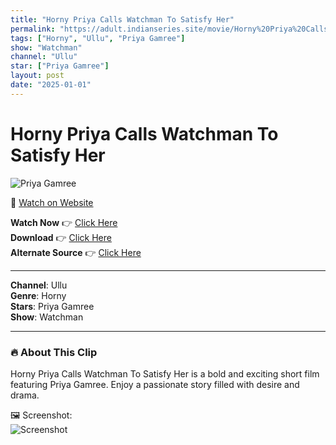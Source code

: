 ```yaml
---
title: "Horny Priya Calls Watchman To Satisfy Her"
permalink: "https://adult.indianseries.site/movie/Horny%20Priya%20Calls%20Watchman%20To%20Satisfy%20Her"
tags: ["Horny", "Ullu", "Priya Gamree"]
show: "Watchman"
channel: "Ullu"
star: ["Priya Gamree"]
layout: post
date: "2025-01-01"
---
```


# Horny Priya Calls Watchman To Satisfy Her

![Priya Gamree](https://shorts.desisins.com/wp-content/uploads/2024/03/Priya-Gamree-DesiSins.com_.jpg)

🔗 [Watch on Website](https://adult.indianseries.site/movie/Horny%20Priya%20Calls%20Watchman%20To%20Satisfy%20Her)

**Watch Now** 👉 [Click Here](https://adult.indianseries.site/movie/Horny%20Priya%20Calls%20Watchman%20To%20Satisfy%20Her)  
**Download** 👉 [Click Here](https://adult.indianseries.site/movie/Horny%20Priya%20Calls%20Watchman%20To%20Satisfy%20Her)  
**Alternate Source** 👉 [Click Here](https://adult.indianseries.site/movie/Horny%20Priya%20Calls%20Watchman%20To%20Satisfy%20Her)

---

**Channel**: Ullu  
**Genre**: Horny  
**Stars**: Priya Gamree  
**Show**: Watchman

---

### 🔥 About This Clip

Horny Priya Calls Watchman To Satisfy Her is a bold and exciting short film featuring Priya Gamree. Enjoy a passionate story filled with desire and drama.
 
🖼️ Screenshot:  
![Screenshot](https://shorts.desisins.com/wp-content/uploads/2024/03/Priya-Gamree-DesiSins.com_.jpg)
